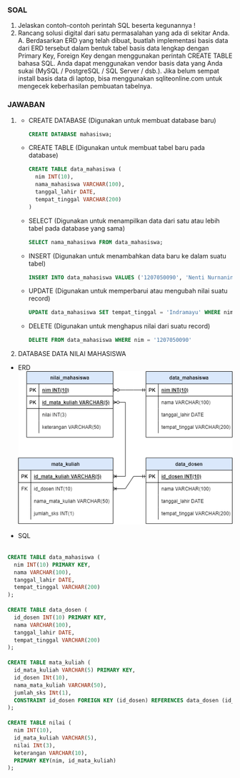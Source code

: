 ### SOAL
1. Jelaskan contoh-contoh perintah SQL beserta kegunannya !
2. Rancang solusi digital dari satu permasalahan yang ada di sekitar Anda.
A. Berdasarkan ERD yang telah dibuat, buatlah implementasi basis data dari ERD tersebut dalam bentuk tabel basis data lengkap dengan Primary Key, Foreign Key dengan menggunakan perintah CREATE TABLE bahasa SQL. Anda dapat menggunakan vendor basis data yang Anda sukai (MySQL / PostgreSQL / SQL Server / dsb.). Jika belum sempat install basis data di laptop, bisa menggunakan sqliteonline.com untuk mengecek keberhasilan pembuatan tabelnya.

### JAWABAN
1. - CREATE DATABASE (Digunakan untuk membuat database baru)
      ```sql
      CREATE DATABASE mahasiswa;
      ```
   - CREATE TABLE (Digunakan untuk membuat tabel baru pada database)
      ```sql
      CREATE TABLE data_mahasiswa (
        nim INT(10),
        nama_mahasiswa VARCHAR(100),
        tanggal_lahir DATE,
        tempat_tinggal VARCHAR(200)
      )   
      ```
   - SELECT (Digunakan untuk menampilkan data dari satu atau lebih tabel pada database yang sama)
      ```sql
      SELECT nama_mahasiswa FROM data_mahasiswa;
      ```
   - INSERT (Digunakan untuk menambahkan data baru ke dalam suatu tabel)
      ```sql
      INSERT INTO data_mahasiswa VALUES ('1207050090', 'Nenti Nurnaningsih', '2001-09-30', 'Bandung');
      ```
   - UPDATE (Digunakan untuk memperbarui atau mengubah nilai suatu record)
      ```sql
      UPDATE data_mahasiswa SET tempat_tinggal = 'Indramayu' WHERE nim = '1207050090';
      ```
   - DELETE (Digunakan untuk menghapus nilai dari suatu record)
      ```sql
      DELETE FROM data_mahasiswa WHERE nim = '1207050090'
      ```

2. DATABASE DATA NILAI MAHASISWA
- ERD
![ERD](uts-praktikum.drawio.png)

- SQL
```sql

CREATE TABLE data_mahasiswa (
  nim INT(10) PRIMARY KEY,
  nama VARCHAR(100),
  tanggal_lahir DATE,
  tempat_tinggal VARCHAR(200)
);

CREATE TABLE data_dosen (
  id_dosen INT(10) PRIMARY KEY,
  nama VARCHAR(100),
  tanggal_lahir DATE,
  tempat_tinggal VARCHAR(200)
);

CREATE TABLE mata_kuliah (
  id_mata_kuliah VARCHAR(5) PRIMARY KEY,
  id_dosen INt(10),
  nama_mata_kuliah VARCHAR(50),
  jumlah_sks INt(1),
  CONSTRAINT id_dosen FOREIGN KEY (id_dosen) REFERENCES data_dosen (id_dosen)
);

CREATE TABLE nilai (
  nim INT(10),
  id_mata_kuliah VARCHAR(5),
  nilai INt(3),
  keterangan VARCHAR(10),
  PRIMARY KEY(nim, id_mata_kuliah)
);

```
